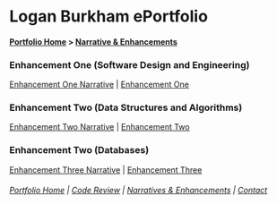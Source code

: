 # Logan Burkham ePortfolio 
#### [Portfolio Home](./README.md) > [Narrative & Enhancements](./narratives_and_enhancements_lander.md)

### Enhancement One (Software Design and Engineering)
[Enhancement One Narrative](./enhancement_narrative_one.md) |
[Enhancement One](./enhancement_one.md)

### Enhancement Two (Data Structures and Algorithms)
[Enhancement Two Narrative](./enhancement_narrative_two.md) |
[Enhancement Two](./enhancement_Two.md)

### Enhancement Two (Databases)
[Enhancement Three Narrative](./enhancement_narrative_three.md) |
[Enhancement Three](./enhancement_Three.md)


###### [Portfolio Home](./README.md) | [Code Review](./code_review.md) | [Narratives & Enhancements](./narratives_and_enhancements_lander.md) | [Contact](./contact_me.md)
